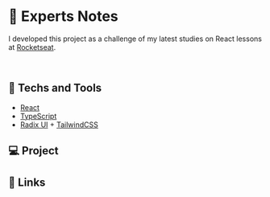 # 📒 Experts Notes
I developed this project as a challenge of my latest studies on React lessons at [Rocketseat](https://www.rocketseat.com.br).

<br>

<!-- <p align="center">
  <img alt="Experts Notes Project Preview" src="" width="100%" />
</p> -->

## 🚀 Techs and Tools

- [React](https://reactjs.org)
- [TypeScript](https://www.typescriptlang.org/)
- [Radix UI](https://www.radix-ui.com) + [TailwindCSS](https://tailwindcss.com)

## 💻 Project

<!-- This project was developed for practicing the connection between this front-end app and it's API provied by the school and available at links section. The main practice was connecting the API to this front-end project using React Query for caching data. It was used shadcn/ui as component library along with radix. -->

<!-- **It includes:** A sign up and sign in pages; A dashboard with summary and graphs; A modal form to edit restaurant information; An orders module with status management and view detailed information; A error page. -->

## 🔗 Links

<!-- - [Deploy]() -->
<!-- - [Back-End API]() -->